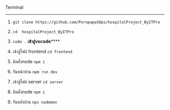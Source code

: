 Terminal
****************
1.  `git clone https://github.com/PornpapatDps/hospitalProject_ByITPro `
2. ` cd  hospitalProject_ByITPro `
3. ` code . `
**********เข้าสู่vscode**************
1. เข้าสู่ไฟล์ frontend
    `cd frontend `
2.  ติดตั้งnode
 `npm i  `
3.  รันหน้าบ้าน
  ` npm run dev `

1. เข้าสู่ไฟล์ server
 `cd server  `
2. ติดตั้งnode
 `npm i `
3. รันหลังบ้าน
  ` npx nodemon  `

